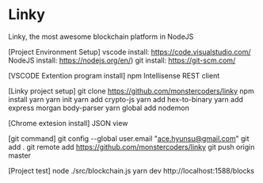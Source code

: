 # Linky
Linky, the most awesome blockchain platform in NodeJS

[Project Environment Setup]
vscode install:	https://code.visualstudio.com/
NodeJS install:	https://nodejs.org/en/)
git install:	https://git-scm.com/

[VSCODE Extention program install]
npm Intellisense
REST client

[Linky project setup]
git clone https://github.com/monstercoders/linky
npm install yarn
yarn init
yarn add crypto-js
yarn add hex-to-binary
yarn add express morgan body-parser
yarn global add nodemon

[Chrome extesion install]
JSON view

[git command]
git config --global user.email "ace.hyunsu@gmail.com"
git add .
git remote add https://github.com/monstercoders/linky
git push origin master

[Project test]
node ./src/blockchain.js
yarn dev
http://localhost:1588/blocks